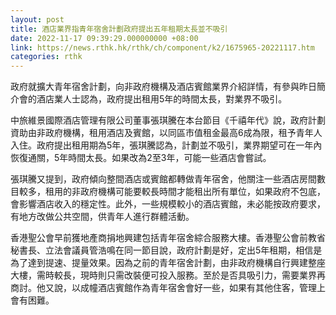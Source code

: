 ```yaml
---
layout: post
title: 酒店業界指青年宿舍計劃政府提出五年租期太長並不吸引
date: 2022-11-17 09:39:29.000000000 +08:00
link: https://news.rthk.hk/rthk/ch/component/k2/1675965-20221117.htm
categories: rthk
---
```


政府就擴大青年宿舍計劃，向非政府機構及酒店賓館業界介紹詳情，有參與昨日簡介會的酒店業人士認為，政府提出租用5年的時間太長，對業界不吸引。

中旅維景國際酒店管理有限公司董事張琪騰在本台節目《千禧年代》說，政府計劃資助由非政府機構，租用酒店及賓館，以同區市值租金最高6成為限，租予青年人入住。政府提出租用期為5年，張琪騰認為，計劃並不吸引，業界期望可在一年內恢復通關，5年時間太長。如果改為2至3年，可能一些酒店會嘗試。

張琪騰又提到，政府傾向整間酒店或賓館都轉做青年宿舍，他關注一些酒店房間數目較多，租用的非政府機構可能要較長時間才能租出所有單位，如果政府不包底，會影響酒店收入的穩定性。此外，一些規模較小的酒店賓館，未必能按政府要求，有地方改做公共空間，供青年人進行群體活動。

香港聖公會早前獲地產商捐地興建包括青年宿舍綜合服務大樓。香港聖公會前教省秘書長、立法會議員管浩鳴在同一節目說，政府計劃是好，定出5年租期，相信是為了達到提速、提量效果。因為之前的青年宿舍計劃，由非政府機構自行興建整座大樓，需時較長，現時則只需改裝便可投入服務。至於是否具吸引力，需要業界再商討。他又說，以成幢酒店賓館作為青年宿舍會好一些，如果有其他住客，管理上會有困難。
